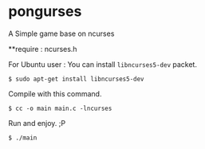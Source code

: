 # pongurses
A Simple game base on ncurses

**require : ncurses.h

For Ubuntu user : You can install ```libncurses5-dev``` packet.
```
$ sudo apt-get install libncurses5-dev
```

Compile with this command.
```
$ cc -o main main.c -lncurses
```

Run and enjoy. ;P
```
$ ./main
```
